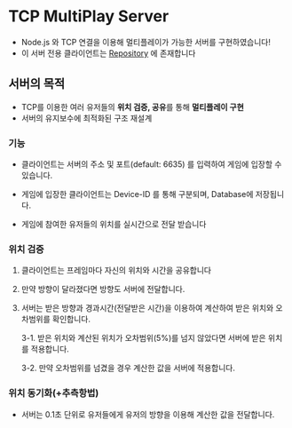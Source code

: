 # TCP MultiPlay Server

- Node.js 와 TCP 연결을 이용해 멀티플레이가 가능한 서버를 구현하였습니다!
- 이 서버 전용 클라이언트는 [Repository](https://github.com/bbie-6772/node5_unity_sample) 에 존재합니다

## 서버의 목적

- TCP를 이용한 여러 유저들의 **위치 검증, 공유**를 통해 **멀티플레이 구현**
- 서버의 유지보수에 최적화된 구조 재설계

### 기능

- 클라이언트는 서버의 주소 및 포트(default: 6635) 를 입력하여 게임에 입장할 수 있습니다.

- 게임에 입장한 클라이언트는 Device-ID 를 통해 구분되며, Database에 저장됩니다.

- 게임에 참여한 유저들의 위치를 실시간으로 전달 받습니다

### 위치 검증

1. 클라이언트는 프레임마다 자신의 위치와 시간을 공유합니다

2. 만약 방향이 달라졌다면 방향도 서버에 전달합니다.

3. 서버는 받은 방향과 경과시간(전달받은 시간)을 이용하여 계산하여 받은 위치와 오차범위를 확인합니다.

    3-1. 받은 위치와 계산된 위치가 오차범위(5%)를 넘지 않았다면 서버에 받은 위치를 적용합니다.

    3-2. 만약 오차범위를 넘겼을 경우 계산한 값을 서버에 적용합니다.

### 위치 동기화(+추측항법)

- 서버는 0.1초 단위로 유저들에게 유저의 방향을 이용해 계산한 값을 전달합니다.
